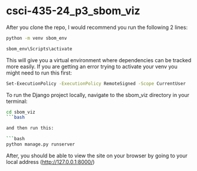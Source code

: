 # csci-435-24_p3_sbom_viz

After you clone the repo, I would recommend you run the following 2 lines:

```bash
python -m venv sbom_env

sbom_env\Scripts\activate
```

This will give you a virtual environment where dependencies can be tracked more easily.
If you are getting an error trying to activate your venv you might need to run this first:

```bash
Set-ExecutionPolicy -ExecutionPolicy RemoteSigned -Scope CurrentUser
```

To run the Django project locally, navigate to the sbom_viz directory in your terminal:

```bash
cd sbom_viz
```bash

and then run this:

```bash
python manage.py runserver
```

After, you should be able to view the site on your browser by going to your local address (http://127.0.0.1:8000/)